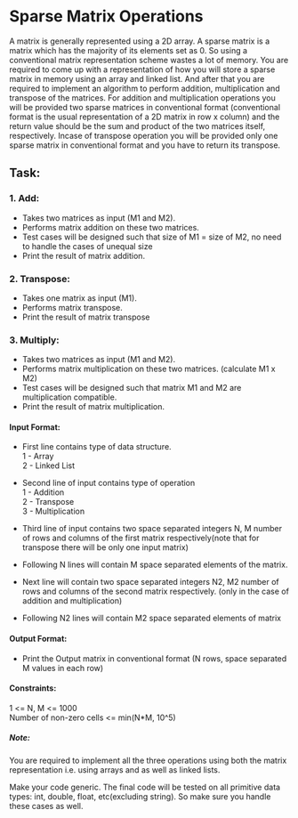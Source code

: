 # Sparse Matrix Operations

A matrix is generally represented using a 2D array. A sparse matrix is a matrix which has the majority of its elements set as 0. So using a conventional matrix representation scheme wastes a lot of memory. You are required to come up with a representation of how you will store a sparse matrix in memory using an array and linked list. And after that you are required to implement an algorithm to perform addition, multiplication and transpose of the matrices. For addition and multiplication operations you will be provided two sparse matrices in conventional format (conventional format is the usual representation of a 2D matrix in row x column) and the return value should be the sum and product of the two matrices itself, respectively. Incase of transpose operation you will be provided only one sparse matrix in conventional format and you have to return its transpose.

## Task:

### 1. Add:
- Takes two matrices as input (M1 and M2).
- Performs matrix addition on these two matrices.
- Test cases will be designed such that size of M1 = size of M2, no need to
handle the cases of unequal size
- Print the result of matrix addition.
### 2. Transpose:
- Takes one matrix as input (M1).
- Performs matrix transpose.
- Print the result of matrix transpose
### 3. Multiply:
- Takes two matrices as input (M1 and M2).
- Performs matrix multiplication on these two matrices. (calculate M1 x M2)
- Test cases will be designed such that matrix M1 and M2 are multiplication
compatible.
- Print the result of matrix multiplication.

#### Input Format:
- First line contains type of data structure. <br/>
1 - Array<br />
2 - Linked List<br/>

- Second line of input contains type of operation<br/>
1 - Addition<br/>
2 - Transpose<br/>
3 - Multiplication<br/>

- Third line of input contains two space separated integers N, M number of rows and columns of the first matrix respectively(note that for transpose there will be only one input matrix)

- Following N lines will contain M space separated elements of the matrix.

- Next line will contain two space separated integers N2, M2 number of rows and columns of the second matrix respectively. (only in the case of
addition and multiplication)
- Following N2 lines will contain M2 space separated elements of matrix

#### Output Format:
- Print the Output matrix in conventional format (N rows, space separated M values in each row)
#### Constraints:
1 <= N, M <= 1000<br/>
Number of non-zero cells <= min(N*M, 10^5)

##### Note:

You are required to implement all the three operations using both the matrix
representation i.e. using arrays and as well as linked lists.

Make your code generic. The final code will be tested on all primitive data types:
int, double, float, etc(excluding string). So make sure you handle these cases as
well.